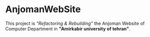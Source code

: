 # AnjomanWebSite

This project is <i>"Refactoring & Rebuilding"</i> the Anjoman Website of Computer Department in <b>"Amirkabir university of tehran"</b>.

